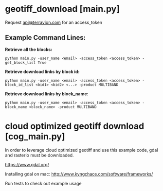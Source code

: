 geotiff_download [main.py]
====================

Request api@terravion.com for an access_token

## Example Command Lines:

**Retrieve all the blocks:**

`python main.py -user_name <email> -access_token <access_token> -get_block_list True`

**Retrieve download links by block id:**

`python main.py -user_name <email> -access_token <access_token> -block_id_list <bid1> <bid2> <...> -product MULTIBAND`

**Retrieve download links by block_name:**

`python main.py -user_name <email> -access_token <access_token> -block_name <block_name> -product MULTIBAND`


cloud optimized geotiff download [cog_main.py]
====================

In order to leverage cloud optimized geotiff and use this example code, gdal and rasterio must be downloaded. 

https://www.gdal.org/


Installing gdal on mac:
http://www.kyngchaos.com/software/frameworks/




Run tests to check out example usage